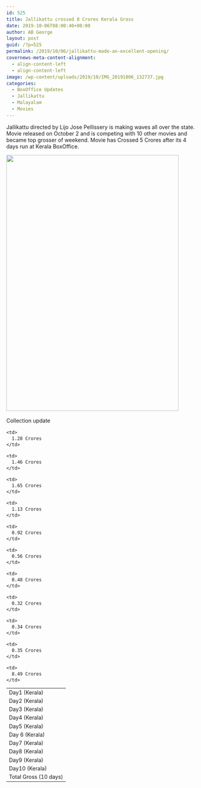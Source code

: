 ```yaml
---
id: 525
title: Jallikattu crossed 8 Crores Kerala Gross
date: 2019-10-06T08:00:40+00:00
author: AB George
layout: post
guid: /?p=525
permalink: /2019/10/06/jallikattu-made-an-excellent-opening/
covernews-meta-content-alignment:
  - align-content-left
  - align-content-left
image: /wp-content/uploads/2019/10/IMG_20191006_132737.jpg
categories:
  - BoxOffice Updates
  - Jallikattu
  - Malayalam
  - Movies
---
```

Jallikattu directed by Lijo Jose Pellissery is making waves all over the state. Movie released on October 2 and is competing with 10 other movies and became top grosser of weekend. Movie has Crossed 5 Crores after its 4 days run at Kerala BoxOffice.

<img loading="lazy" width="455" height="674" src="/wp-content/uploads/2019/10/IMG_20191006_132630.jpg" alt="" class="wp-image-526" srcset="/wp-content/uploads/2019/10/IMG_20191006_132630.jpg 455w, /wp-content/uploads/2019/10/IMG_20191006_132630-203x300.jpg 203w" sizes="(max-width: 455px) 100vw, 455px" />  

Collection update

<table class="wp-block-table">
  <tr>
    <td>
      Day1 (Kerala)
    </td>
    
    <td>
      1.28 Crores
    </td>
  </tr>
  
  <tr>
    <td>
      Day2 (Kerala)
    </td>
    
    <td>
      1.46 Crores
    </td>
  </tr>
  
  <tr>
    <td>
      Day3 (Kerala)
    </td>
    
    <td>
      1.65 Crores
    </td>
  </tr>
  
  <tr>
    <td>
      Day4 (Kerala)
    </td>
    
    <td>
      1.13 Crores
    </td>
  </tr>
  
  <tr>
    <td>
      Day5 (Kerala)
    </td>
    
    <td>
      0.92 Crores
    </td>
  </tr>
  
  <tr>
    <td>
      Day 6 (Kerala)
    </td>
    
    <td>
      0.56 Crores
    </td>
  </tr>
  
  <tr>
    <td>
      Day7 (Kerala)
    </td>
    
    <td>
      0.48 Crores
    </td>
  </tr>
  
  <tr>
    <td>
      Day8 (Kerala)
    </td>
    
    <td>
      0.32 Crores
    </td>
  </tr>
  
  <tr>
    <td>
      Day9 (Kerala)
    </td>
    
    <td>
      0.34 Crores
    </td>
  </tr>
  
  <tr>
    <td>
      Day10 (Kerala)
    </td>
    
    <td>
      0.35 Crores
    </td>
  </tr>
  
  <tr>
    <td>
      Total Gross (10 days)
    </td>
    
    <td>
      8.49 Crores
    </td>
  </tr>
</table>